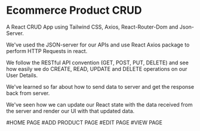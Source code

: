 # Ecommerce Product CRUD


A React CRUD App using Tailwind CSS, Axios, React-Router-Dom and Json-Server. 

We've used the JSON-server for our  APIs and use React Axios package to perform HTTP Requests in react.

We  follow the RESTful API convention (GET, POST, PUT, DELETE) and see how easily we do CREATE, READ, UPDATE and DELETE operations on our User Details.

We've learned so far about how to send data to server and get the response back from server.

We've seen how we can update our React state with the data received from the server and render our UI with that updated data.

#HOME PAGE
#ADD PRODUCT PAGE
#EDIT PAGE
#VIEW PAGE

